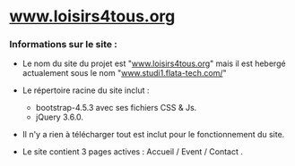 # www.loisirs4tous.org
### Informations sur le site :
* Le nom du site du projet est "www.loisirs4tous.org" mais il est hebergé actualement sous le nom "www.studi1.flata-tech.com/"
* Le répertoire racine du site inclut :
  * bootstrap-4.5.3 avec ses fichiers CSS & Js.
  * jQuery 3.6.0.
  
* Il n'y a rien à télécharger tout est inclut pour le fonctionnement du site.
* Le site contient 3 pages actives : Accueil / Event / Contact .
